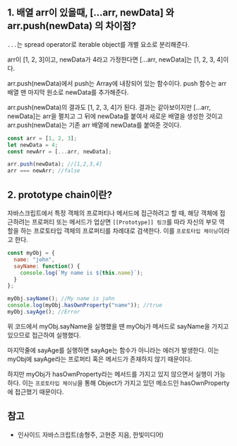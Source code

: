 ## 1. 배열 arr이 있을때, [...arr, newData] 와 arr.push(newData) 의 차이점?

`...`는 spread operator로 iterable object를 개별 요소로 분리해준다.

arr이 [1, 2, 3]이고, newData가 4라고 가정한다면 [...arr, newData]는 [1, 2, 3, 4]이다.

arr.push(newData)에서 push는 Array에 내장되어 있는 함수이다. push 함수는 arr 배열 맨 마지막 원소로 newData를 추가해준다.

arr.push(newData)의 결과도 [1, 2, 3, 4]가 된다.
결과는 같아보이지만 [...arr, newData]는 arr을 펼치고 그 뒤에 newData를 붙여서 새로운 배열을 생성한 것이고 arr.push(newData)는 기존 arr 배열에 newData를 붙여준 것이다.

```js
const arr = [1, 2, 3];
let newData = 4;
const newArr = [...arr, newData];

arr.push(newData); //[1,2,3,4]
arr === newArr; //false
```

## 2. prototype chain이란?

자바스크립트에서 특정 객체의 프로퍼티나 메서드에 접근하려고 할 때, 해당 객체에 접근하려는 프로퍼티 또는 메서드가 업삳면 `[[Prototype]] 링크`를 따라 자신의 부모 역할을 하는 프로토타입 객체의 프로퍼티를 차례대로 검색한다. 이를 `프로토타입 체이닝`이라고 한다.

```js
const myObj = {
  name: "john",
  sayName: function() {
    console.log(`My name is ${this.name}`);
  }
};

myObj.sayName(); //My name is john
console.log(myObj.hasOwnProperty("name")); //true
myObj.sayAge(); //Error
```

위 코드에서 myObj.sayName을 실행했을 땐 myObj가 메서드로 sayName을 가지고 있으므로 접근하여 실행했다.

마지막줄에 sayAge를 실행하면 sayAge는 함수가 아니라는 에러가 발생한다. 이는 myObj에 sayAge라는 프로퍼티 혹은 메서드가 존재하지 않기 때문이다.

하지만 myObj가 hasOwnProperty라는 메서드를 가지고 있지 않으면서 실행이 가능하다. 이는 `프로토타입 체이닝`을 통해 Object가 가지고 있던 메소드인 hasOwnProperty에 접근했기 때문이다.

## 참고

- 인사이드 자바스크립트(송형주, 고현준 지음, 한빛미디어)
